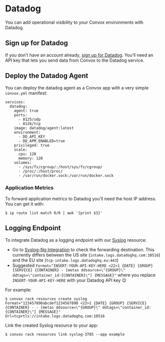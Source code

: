 # Datadog

You can add operational visibility to your Convox environments with Datadog.

## Sign up for Datadog

If you don’t have an account already, [sign up for Datadog](https://app.datadoghq.com/signup). You’ll need an API key that lets you send data from Convox to the Datadog service.

## Deploy the Datadog Agent

You can deploy the datadog agent as a Convox app with a very simple `convox.yml` manifest:

```
services:
  datadog:
    agent: true
    ports:
      - 8125/udp
      - 8126/tcp
    image: datadog/agent:latest
    environment:
      - DD_API_KEY
      - DD_APM_ENABLED=true
    privileged: true
    scale:
      cpu: 128
      memory: 128
    volumes:
      - /sys/fs/cgroup/:/host/sys/fs/cgroup/
      - /proc/:/host/proc/
      - /var/run/docker.sock:/var/run/docker.sock
```

### Application Metrics

To forward application metrics to Datadog you'll need the host IP address. You can get it with:

    $ ip route list match 0/0 | awk '{print $3}'

## Logging Endpoint

To integrate Datadog as a logging endpoint with our [Syslog](/deployment/syslogs) resource:

  * Go to [Syslog-Ng Integration](https://docs.datadoghq.com/integrations/syslog_ng/?tab=datadogussite) to check the forwarding destination.  This currently differs between the US site (`intake.logs.datadoghq.com:10516`) and the EU site (`tcp-intake.logs.datadoghq.eu:443`)
  * Suggested `Format="INSERT-YOUR-API-KEY-HERE <22>1 {DATE} {GROUP} {SERVICE} {CONTAINER} - [metas ddsource=\"{GROUP}\" ddtags=\"container_id:{CONTAINER}\"] {MESSAGE}"` where you replace `INSERT-YOUR-API-KEY-HERE` with your Datadog API key 😉

For example:

    $ convox rack resources create syslog Format="123457890abcdef1234567890 <22>1 {DATE} {GROUP} {SERVICE} {CONTAINER} - - [metas ddsource=\"{GROUP}\" ddtags=\"container_id:{CONTAINER}\"] {MESSAGE}" Url=tcp+tls://intake.logs.datadoghq.com:10516

Link the created Syslog resource to your app:

    $ convox rack resources link syslog-3785 --app example
